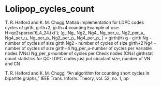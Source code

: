 # Lolipop_cycles_count
T. R. Halford and K. M. Chugg Matlab implementation for LDPC codes cycles of girth, girth+2, girth+4 counting
Example of use:
H=qc2sparse('6_4_24.txt');
[g_ Ng_ Ng2_ Ng4_ Ng_per_u_ Ng2_per_u_ Ng4_per_u_ Ng_per_p_ Ng2_per_p_ Ng4_per_p_ ] = girth(H) 
g - girth
Ng - number of cycles of size girth
Ng2 - number of cycles of size girth+2
Ng4 - number of cycles of size girth+4
Ng_per_u-number of cycles per Variable nodes (VNs)
Ng_per_p-number of cycles per Check nodes (CNs)
girthstat count statistics for QC-LDPC codes
just put circulant size, number of VN and CN

T. R. Halford and K. M. Chugg, “An algorithm for counting short cycles in bipartite graphs,” IEEE Trans. Inform. Theory,
vol. 52, no. 1, pp
